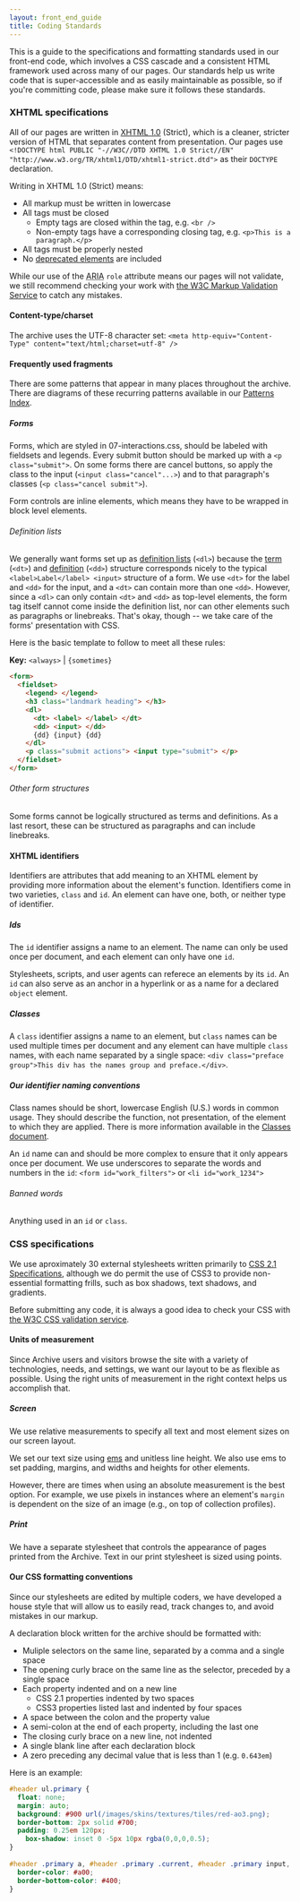```yaml
---
layout: front_end_guide
title: Coding Standards
---
```

This is a guide to the specifications and formatting standards used in our front-end code, which involves a CSS cascade and a consistent HTML framework used across many of our pages. Our standards help us write code that is super-accessible and as easily maintainable as possible, so if you're committing code, please make sure it follows these standards.

### XHTML specifications

All of our pages are written in [XHTML 1.0](http://www.w3.org/TR/xhtml1/) (Strict), which is a cleaner, stricter version of HTML that separates content from presentation. Our pages use `<!DOCTYPE html PUBLIC "-//W3C//DTD XHTML 1.0 Strict//EN" "http://www.w3.org/TR/xhtml1/DTD/xhtml1-strict.dtd">` as their `DOCTYPE` declaration.

Writing in XHTML 1.0 (Strict) means:

* All markup must be written in lowercase
* All tags must be closed
  * Empty tags are closed within the tag, e.g. `<br />`
  * Non-empty tags have a corresponding closing tag, e.g. `<p>This is a paragraph.</p>`
* All tags must be properly nested
* No [deprecated elements](http://webdesign.about.com/od/htmltags/a/bltags_deprctag.htm) are included

While our use of the <abbr title="Accessible Rich Internet Applications">ARIA</abbr> `role` attribute means our pages will not validate, we still recommend checking your work with [the W3C Markup Validation Service](http://validator.w3.org") to catch any mistakes.

#### Content-type/charset

The archive uses the UTF-8 character set: `<meta http-equiv="Content-Type" content="text/html;charset=utf-8" />`

#### Frequently used fragments

There are some patterns that appear in many places throughout the archive. There are diagrams of these recurring patterns available in our [Patterns Index](patterns).


##### Forms
<!-- This should be moved to the Forms section of Patterns if it's not too outdated -->

Forms, which are styled in 07-interactions.css, should be labeled with fieldsets and legends. Every submit button should be marked up with a `<p class="submit">`. On some forms there are cancel buttons, so apply the class to the input (`<input class="cancel"...>`) and to that paragraph's classes (`<p class="cancel submit">`).

Form controls are inline elements, which means they have to be wrapped in block level elements.

###### Definition lists

We generally want forms set up as [definition lists](http://www.w3schools.com/tags/tag_dl.asp) (`<dl>`) because the [term](http://www.w3schools.com/tags/tag_dt.asp) (`<dt>`) and [definition](http://www.w3schools.com/tags/tag_dd.asp) (`<dd>`) structure corresponds nicely to the typical `<label>Label</label> <input>` structure of a form. We use `<dt>` for the label and `<dd>` for the input, and a `<dt>` can contain more than one `<dd>`. However, since a `<dl>` can only contain `<dt>` and `<dd>` as top-level elements, the form tag itself cannot come inside the definition list, nor can other elements such as paragraphs or linebreaks. That's okay, though -- we take care of the forms' presentation with CSS.   

Here is the basic template to follow to meet all these rules:

**Key:** `<always>` | `{sometimes}`

```html
<form>
  <fieldset>
    <legend> </legend>
    <h3 class="landmark heading"> </h3>
    <dl>
      <dt> <label> </label> </dt>
      <dd> <input> </dd>
      {dd} {input} {dd}
    </dl>
    <p class="submit actions"> <input type="submit"> </p>
  </fieldset>
</form>
```

###### Other form structures

Some forms cannot be logically structured as terms and definitions. As a last resort, these can be structured as paragraphs and can include linebreaks.

#### XHTML identifiers

Identifiers are attributes that add meaning to an XHTML element by providing more information about the element's function. Identifiers come in two varieties, `class` and `id`. An element can have one, both, or neither type of identifier.

##### Ids

The `id` identifier assigns a name to an element. The name can only be used once per document, and each element can only have one `id`.

Stylesheets, scripts, and user agents can referece an elements by its `id`. An `id` can also serve as an anchor in a hyperlink or as a name for a declared `object` element.

##### Classes

A `class` identifier assigns a name to an element, but `class` names can be used multiple times per document and any element can have multiple `class` names, with each name separated by a single space: `<div class="preface group">This div has the names group and preface.</div>`.

##### Our identifier naming conventions

Class names should be short, lowercase English (U.S.) words in common usage. They should describe the function, not presentation, of the element to which they are applied. There is more information available in the [Classes document](classes.html).

An `id` name can and should be more complex to ensure that it only appears once per document. We use underscores to separate the words and numbers in the `id`: `<form id="work_filters">` or `<li id="work_1234">`
							
###### Banned words

Anything used in an `id` or `class`.

### CSS specifications

We use aproximately 30 external stylesheets written primarily to [CSS 2.1 Specifications](http://www.w3.org/TR/CSS2/), although we do permit the use of CSS3 to provide non-essential formatting frills, such as box shadows, text shadows, and gradients.

Before submitting any code, it is always a good idea to check your CSS with [the W3C CSS validation service](http://jigsaw.w3.org/css-validator/).

#### Units of measurement

Since Archive users and visitors browse the site with a variety of technologies, needs, and settings, we want our layout to be as flexible as possible. Using the right units of measurement in the right context helps us accomplish that.

##### Screen

We use relative measurements to specify all text and most element sizes on our screen layout.

We set our text size using [ems](em-scale.html) and unitless line height. We also use ems to set padding, margins, and widths and heights for other elements.

However, there are times when using an absolute measurement is the best option. For example, we use pixels in instances where an element's `margin` is dependent on the size of an image (e.g., on top of collection profiles).

##### Print

We have a separate stylesheet that controls the appearance of pages printed from the Archive. Text in our print stylesheet is sized using points.

#### Our CSS formatting conventions

Since our stylesheets are edited by multiple coders, we have developed a house style that will allow us to easily read, track changes to, and avoid mistakes in our markup.

A declaration block written for the archive should be formatted with:

* Muliple selectors on the same line, separated by a comma and a single space
* The opening curly brace on the same line as the selector, preceded by a single space
* Each property indented and on a new line  
  * CSS 2.1 properties indented by two spaces
  * CSS3 properties listed last and indented by four spaces
* A space between the colon and the property value
* A semi-colon at the end of each property, including the last one
* The closing curly brace on a new line, not indented
* A single blank line after each declaration block
* A zero preceding any decimal value that is less than 1 (e.g. `0.643em`)

Here is an example:

```css
#header ul.primary {
  float: none;
  margin: auto;
  background: #900 url(/images/skins/textures/tiles/red-ao3.png);
  border-bottom: 2px solid #700;
  padding: 0.25em 120px;
    box-shadow: inset 0 -5px 10px rgba(0,0,0,0.5);
}
    
#header .primary a, #header .primary .current, #header .primary input, #header .search input {
  border-color: #a00;
  border-bottom-color: #400;
}
```
